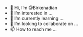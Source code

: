 - 👋 Hi, I’m @Birkenadian
- 👀 I’m interested in ...
- 🌱 I’m currently learning ...
- 💞️ I’m looking to collaborate on ...
- 📫 How to reach me ...

<!---
Birkenadian/Birkenadian is a ✨ special ✨ repository because its `README.md` (this file) appears on your GitHub profile.
You can click the Preview link to take a look at your changes.
--->
